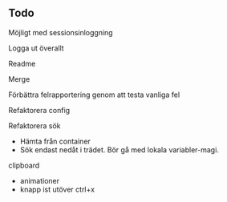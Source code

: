 ## Todo

Möjligt med sessionsinloggning

Logga ut överallt

Readme

Merge

Förbättra felrapportering genom att testa vanliga fel

Refaktorera config

Refaktorera sök  
* Hämta från container
* Sök endast nedåt i trädet. Bör gå med lokala variabler-magi.

clipboard  
* animationer
* knapp ist utöver ctrl+x